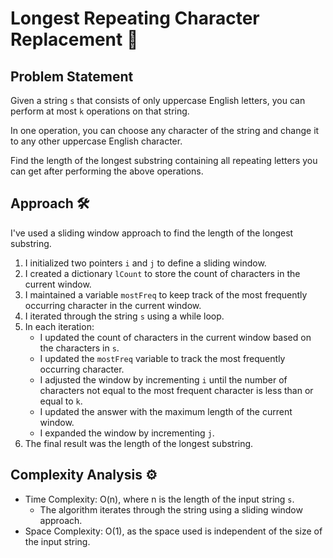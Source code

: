 # Longest Repeating Character Replacement 🔄

## Problem Statement

Given a string `s` that consists of only uppercase English letters, you can perform at most `k` operations on that string.

In one operation, you can choose any character of the string and change it to any other uppercase English character.

Find the length of the longest substring containing all repeating letters you can get after performing the above operations.

## Approach 🛠️

I've used a sliding window approach to find the length of the longest substring.

1. I initialized two pointers `i` and `j` to define a sliding window.
2. I created a dictionary `lCount` to store the count of characters in the current window.
3. I maintained a variable `mostFreq` to keep track of the most frequently occurring character in the current window.
4. I iterated through the string `s` using a while loop.
5. In each iteration:
   - I updated the count of characters in the current window based on the characters in `s`.
   - I updated the `mostFreq` variable to track the most frequently occurring character.
   - I adjusted the window by incrementing `i` until the number of characters not equal to the most frequent character is less than or equal to `k`.
   - I updated the answer with the maximum length of the current window.
   - I expanded the window by incrementing `j`.
6. The final result was the length of the longest substring.

## Complexity Analysis ⚙️

- Time Complexity: O(n), where n is the length of the input string `s`.
  - The algorithm iterates through the string using a sliding window approach.
- Space Complexity: O(1), as the space used is independent of the size of the input string.
